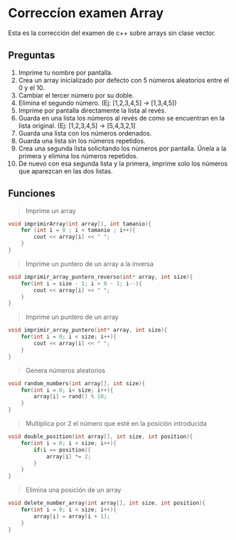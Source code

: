 # Correccíon examen Array

Esta es la corrección del examen de c++ sobre arrays sin clase vector.

## Preguntas

1. Imprime tu nombre por pantalla.
2. Crea un array inicializado por defecto con 5 números aleatorios entre el 0 y el 10.
3. Cambiar el tercer número por su doble.
4. Elimina el segundo número. (Ej: [1,2,3,4,5] -> [1,3,4,5])
5. Imprime por pantalla directamente la lista al revés.
6. Guarda en una lista los números al revés de como se encuentran en la lista original. (Ej: [1,2,3,4,5] -> [5,4,3,2,1]
7. Guarda una lista con los números ordenados.
8. Guarda una lista sin los números repetidos.
9. Crea una segunda lista solicitando los números por pantalla. Únela a la primera y elimina los números repetidos.
10. De nuevo con esa segunda lista y la primera, imprime solo los números que aparezcan en las dos listas.

## Funciones

> Imprime un array

```cpp
void imprimirArray(int array[], int tamanio){
    for (int i = 0 ; i < tamanio ; i++){
        cout << array[i] << " ";
    }
}
```

> Imprime un puntero de un array a la inversa

```cpp
void imprimir_array_puntero_reverso(int* array, int size){
    for(int i = size - 1; i > 0 - 1; i--){
        cout << array[i] << " ";
    }
}
```

> Imprime un puntero de un array

```cpp
void imprimir_array_puntero(int* array, int size){
    for(int i = 0; i < size; i++){
        cout << array[i] << " ";
    }
}
```

> Genera números aleatorios

```cpp
void random_numbers(int array[], int size){
    for(int i = 0; i< size; i++){
        array[i] = rand() % 10;
    }
}
```

> Multiplica por 2 el número que esté en la posición introducida

```cpp
void double_position(int array[], int size, int position){
    for(int i = 0; i < size; i++){
        if(i == position){
            array[i] *= 2;
        }
    }
}
```

> Elimina una posición de un array

```cpp
void delete_number_array(int array[], int size, int position){
    for(int i = 0; i < size; i++){
        array[i] = array[i + 1];
    }
}
```